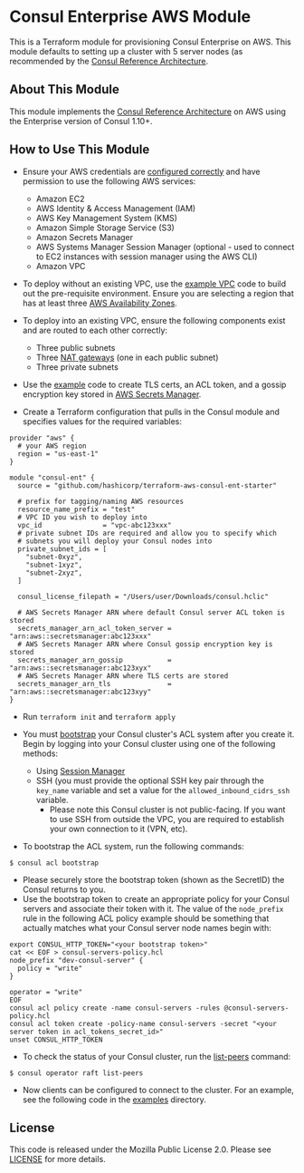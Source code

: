 # Consul Enterprise AWS Module

This is a Terraform module for provisioning Consul Enterprise on AWS. This
module defaults to setting up a cluster with 5 server nodes (as recommended by
the [Consul Reference
Architecture](https://learn.hashicorp.com/tutorials/consul/reference-architecture#failure-tolerance).

## About This Module
This module implements the [Consul Reference
Architecture](https://learn.hashicorp.com/tutorials/consul/reference-architecture)
on AWS using the Enterprise version of Consul 1.10+.

## How to Use This Module

- Ensure your AWS credentials are [configured
  correctly](https://docs.aws.amazon.com/cli/latest/userguide/cli-configure-files.html)
  and have permission to use the following AWS services:
    - Amazon EC2
    - AWS Identity & Access Management (IAM)
    - AWS Key Management System (KMS)
    - Amazon Simple Storage Service (S3)
    - Amazon Secrets Manager
    - AWS Systems Manager Session Manager (optional - used to connect to EC2
      instances with session manager using the AWS CLI)
    - Amazon VPC

- To deploy without an existing VPC, use the [example
  VPC](https://github.com/hashicorp/terraform-aws-consul-ent-starter/tree/main/examples/aws-vpc)
  code to build out the pre-requisite environment. Ensure you are selecting a
  region that has at least three [AWS Availability
  Zones](https://docs.aws.amazon.com/AWSEC2/latest/UserGuide/using-regions-availability-zones.html#concepts-availability-zones).

- To deploy into an existing VPC, ensure the following components exist and are
  routed to each other correctly:
  - Three public subnets
  - Three [NAT
    gateways](https://docs.aws.amazon.com/vpc/latest/userguide/vpc-nat-gateway.html)
    (one in each public subnet)
  - Three private subnets

- Use the
  [example](https://github.com/hashicorp/terraform-aws-consul-ent-starter/tree/main/examples/secrets)
  code to create TLS certs, an ACL token, and a gossip encryption key stored in
  [AWS Secrets Manager](https://aws.amazon.com/secrets-manager/).
- Create a Terraform configuration that pulls in the Consul module and specifies
  values for the required variables:

```hcl
provider "aws" {
  # your AWS region
  region = "us-east-1"
}

module "consul-ent" {
  source = "github.com/hashicorp/terraform-aws-consul-ent-starter"

  # prefix for tagging/naming AWS resources
  resource_name_prefix = "test"
  # VPC ID you wish to deploy into
  vpc_id               = "vpc-abc123xxx"
  # private subnet IDs are required and allow you to specify which
  # subnets you will deploy your Consul nodes into
  private_subnet_ids = [
    "subnet-0xyz",
    "subnet-1xyz",
    "subnet-2xyz",
  ]

  consul_license_filepath = "/Users/user/Downloads/consul.hclic"

  # AWS Secrets Manager ARN where default Consul server ACL token is stored
  secrets_manager_arn_acl_token_server = "arn:aws::secretsmanager:abc123xxx"
  # AWS Secrets Manager ARN where Consul gossip encryption key is stored
  secrets_manager_arn_gossip           = "arn:aws::secretsmanager:abc123xyx"
  # AWS Secrets Manager ARN where TLS certs are stored
  secrets_manager_arn_tls              = "arn:aws::secretsmanager:abc123xyy"
}
```

  - Run `terraform init` and `terraform apply`

  - You must [bootstrap](https://www.consul.io/commands/acl/bootstrap) your
    Consul cluster's ACL system after you create it. Begin by logging into your
    Consul cluster using one of the following methods:
      - Using [Session
        Manager](https://docs.aws.amazon.com/AWSEC2/latest/UserGuide/session-manager.html)
      - SSH (you must provide the optional SSH key pair through the `key_name`
        variable and set a value for the `allowed_inbound_cidrs_ssh` variable.
          - Please note this Consul cluster is not public-facing. If you want to
            use SSH from outside the VPC, you are required to establish your own
            connection to it (VPN, etc).

  - To bootstrap the ACL system, run the following commands:

```
$ consul acl bootstrap
```

  - Please securely store the bootstrap token (shown as the SecretID) the Consul returns to you.
  - Use the bootstrap token to create an appropriate policy for your Consul
    servers and associate their token with it. The value of the `node_prefix`
    rule in the following ACL policy example should be something that actually
    matches what your Consul server node names begin with: 

```
export CONSUL_HTTP_TOKEN="<your bootstrap token>"
cat << EOF > consul-servers-policy.hcl
node_prefix "dev-consul-server" {
  policy = "write"
}

operator = "write"
EOF
consul acl policy create -name consul-servers -rules @consul-servers-policy.hcl
consul acl token create -policy-name consul-servers -secret "<your server token in acl_tokens_secret_id>"
unset CONSUL_HTTP_TOKEN
```

  - To check the status of your Consul cluster, run the
    [list-peers](https://www.consul.io/commands/operator/raft#list-peers)
    command:

```
$ consul operator raft list-peers
```

- Now clients can be configured to connect to the cluster. For an example, see
  the following code in the
  [examples](https://github.com/hashicorp/terraform-aws-consul-ent-starter/tree/main/examples/client)
  directory.

## License

This code is released under the Mozilla Public License 2.0. Please see
[LICENSE](https://github.com/hashicorp/terraform-aws-consul-ent-starter/blob/main/LICENSE)
for more details.
